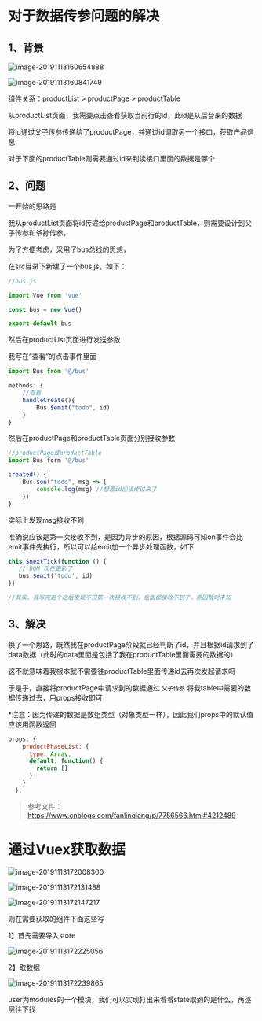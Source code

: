 # 对于数据传参问题的解决



## 1、背景

![image-20191113160654888](C:\Users\liujinting_sx\AppData\Roaming\Typora\typora-user-images\image-20191113160654888.png)

![image-20191113160841749](C:\Users\liujinting_sx\AppData\Roaming\Typora\typora-user-images\image-20191113160841749.png)

组件关系：productList  >  productPage  >  productTable



从productList页面，我需要点击查看获取当前行的id，此id是从后台来的数据

将id通过父子传参传递给了productPage，并通过id调取另一个接口，获取产品信息

对于下面的productTable则需要通过id来判读接口里面的数据是哪个



## 2、问题

一开始的思路是

我从productList页面将id传递给productPage和productTable，则需要设计到父子传参和爷孙传参，

为了方便考虑，采用了bus总线的思想，

在src目录下新建了一个bus.js，如下：

```javascript
//bus.js

import Vue from 'vue'

const bus = new Vue()

export default bus
```

然后在productList页面进行发送参数

我写在“查看”的点击事件里面

```javascript
import Bus from '@/bus'

methods: {
    //查看
    handleCreate(){
        Bus.$emit("todo", id)
    }
}
```

然后在productPage和productTable页面分别接收参数

```javascript
//productPage或productTable
import Bus form '@/bus'

created() {
    Bus.$on("todo", msg => {
        console.log(msg) //想着id应该传过来了
    })
}
```

实际上发现msg接收不到

准确说应该是第一次接收不到，是因为异步的原因，根据源码可知on事件会比emit事件先执行，所以可以给emit加一个异步处理函数，如下

```javascript
this.$nextTick(function () {
   // DOM 现在更新了
   bus.$emit('todo', id)
})

//其实，我写完这个之后发现不但第一次接收不到，后面都接收不到了，原因暂时未知
```



## 3、解决

换了一个思路，既然我在productPage阶段就已经判断了id，并且根据id请求到了data数据（此时的data里面是包括了我在productTable里面需要的数据的）

这不就意味着我根本就不需要往productTable里面传递id去再次发起请求吗

于是乎，直接将productPage中请求到的数据通过 `父子传参` 将我table中需要的数据传递过去，用props接收即可

*注意：因为传递的数据是数组类型（对象类型一样），因此我们props中的默认值应该用函数返回

```javascript
props: {
    productPhaseList: {
      type: Array,
      default: function() {
        return []
      }
    }
  },
```



> 参考文件： https://www.cnblogs.com/fanlinqiang/p/7756566.html#4212489 
>



# 通过Vuex获取数据

![image-20191113172008300](C:\Users\liujinting_sx\AppData\Roaming\Typora\typora-user-images\image-20191113172008300.png)

![image-20191113172131488](C:\Users\liujinting_sx\AppData\Roaming\Typora\typora-user-images\image-20191113172131488.png)

![image-20191113172147217](C:\Users\liujinting_sx\AppData\Roaming\Typora\typora-user-images\image-20191113172147217.png)

则在需要获取的组件下面这些写

1】首先需要导入store

![image-20191113172225056](C:\Users\liujinting_sx\AppData\Roaming\Typora\typora-user-images\image-20191113172225056.png)

2】取数据

![image-20191113172239865](C:\Users\liujinting_sx\AppData\Roaming\Typora\typora-user-images\image-20191113172239865.png)

user为modules的一个模块，我们可以实现打出来看看state取到的是什么，再逐层往下找